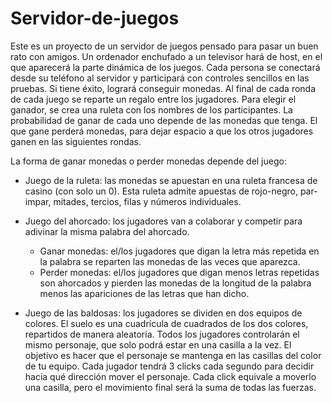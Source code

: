 # Servidor-de-juegos
Este es un proyecto de un servidor de juegos pensado para pasar un buen rato con amigos. 
Un ordenador enchufado a un televisor hará de host, en el que aparecerá la parte dinámica de los juegos.
Cada persona se conectará desde su teléfono al servidor y participará con controles sencillos en las pruebas. Si tiene éxito, logrará conseguir monedas.
Al final de cada ronda de cada juego se reparte un regalo entre los jugadores. Para elegir el ganador, se crea una ruleta con los nombres de los participantes. 
La probabilidad de ganar de cada uno depende de las monedas que tenga. El que gane perderá monedas, para dejar espacio a que los otros jugadores ganen en las siguientes rondas.

La forma de ganar monedas o perder monedas depende del juego:

- Juego de la ruleta: las monedas se apuestan en una ruleta francesa de casino (con solo un 0). Esta ruleta admite apuestas de rojo-negro, par-impar, mitades, tercios, filas y números individuales.

- Juego del ahorcado: los jugadores van a colaborar y competir para adivinar la misma palabra del ahorcado.
  * Ganar monedas: el/los jugadores que digan la letra más repetida en la palabra se reparten las monedas de las veces que aparezca.
  * Perder monedas: el/los jugadores que digan menos letras repetidas son ahorcados y pierden las monedas de la longitud de la palabra menos las apariciones de las letras que han dicho.

- Juego de las baldosas: los jugadores se dividen en dos equipos de colores. El suelo es una cuadrícula de cuadrados de los dos colores, repartidos de manera aleatoria. 
  Todos los jugadores controlarán el mismo personaje, que solo podrá estar en una casilla a la vez. El objetivo es hacer que el personaje se mantenga en las casillas del color de tu equipo.
  Cada jugador tendrá 3 clicks cada segundo para decidir hacia qué dirección mover el personaje. Cada click equivale a moverlo una casilla, pero el movimiento final será la suma de todas las fuerzas.
